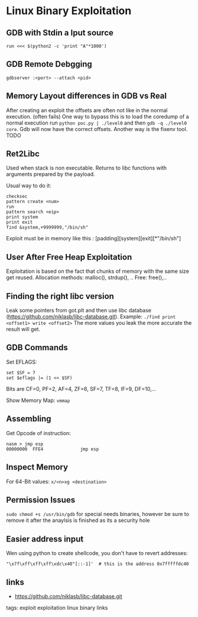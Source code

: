 # Linux Binary Exploitation

## GDB with Stdin a Iput source

`run <<< $(python2 -c 'print "A"*1000') `

## GDB Remote Debgging

`gdbserver :<port> --attach <pid>`

## Memory Layout differences in GDB vs Real

After creating an exploit the offsets are often not like in the normal execution.
 (often fails)
One way to bypass this is to load the coredump of a normal execution run `python poc.py | ./level0` and then `gdb -q ./level0 core`. Gdb will now have the correct offsets.
Another way is the fixenv tool. TODO

## Ret2Libc

Used when stack is non executable. Returns to libc functions with arguments prepared by the payload.

Usual way to do it:
```
checksec
pattern create <num>
run
pattern search <eip>
print system
print exit
find &system,+9999999,"/bin/sh"
```
Exploit must be in memory like this : [padding][system][exit][*"/bin/sh"]

## User After Free Heap Exploitation
Exploitation is based on the fact that chunks of memory with the same size get reused.
Allocation methods: malloc(), strdup(), ..
Free: free(),..

## Finding the right libc version
Leak some pointers from got.plt and then use libc database (https://github.com/niklasb/libc-database.git).
Example:
`./find print <offset1> write <offset2>`
The more values you leak the more accurate the result will get.

## GDB Commands

Set EFLAGS:
```
set $SF = 7
set $eflags |= (1 << $SF) 
```
Bits are CF=0, PF=2, AF=4, ZF=6, SF=7, TF=8, IF=9, DF=10,...

Show Memory Map:
`vmmap`

## Assembling

Get Opcode of instruction:
```
nasm > jmp esp
00000000  FFE4              jmp esp
```
## Inspect Memory
For 64-Bit values:
`x/<n>xg <destination>`

## Permission Issues

`sudo chmod +s /usr/bin/gdb` for special needs binaries, however be sure to remove it after the anaylsis is finished as its a security hole

## Easier address input

Wen using python to create shellcode, you don't have to revert addresses:

```
"\x7f\xff\xff\xff\xdc\x40"[::-1]'  # this is the address 0x7fffffdc40
```
## links

* https://github.com/niklasb/libc-database.git

tags: exploit exploitation linux binary links
